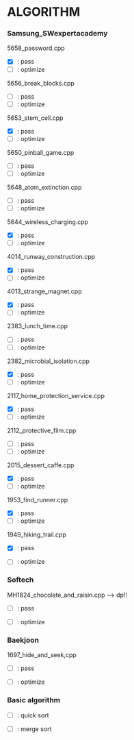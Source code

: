 # ALGORITHM

### Samsung_SWexpertacademy

5658_password.cpp
- [X] : pass
- [ ] : optimize

5656_break_blocks.cpp
- [ ] : pass
- [ ] : optimize

5653_stem_cell.cpp
- [x] : pass
- [ ] : optimize

5650_pinball_game.cpp
- [ ] : pass
- [ ] : optimize

5648_atom_extinction.cpp
- [ ] : pass
- [ ] : optimize

5644_wireless_charging.cpp
- [X] : pass
- [ ] : optimize

4014_runway_construction.cpp
- [X] : pass
- [ ] : optimize

4013_strange_magnet.cpp
- [X] : pass
- [ ] : optimize

2383_lunch_time.cpp
- [ ] : pass
- [ ] : optimize

2382_microbial_isolation.cpp
- [X] : pass
- [ ] : optimize

2117_home_protection_service.cpp
- [X] : pass
- [ ] : optimize

2112_protective_film.cpp
- [ ] : pass
- [ ] : optimize

2015_dessert_caffe.cpp
- [X] : pass
- [ ] : optimize

1953_find_runner.cpp
- [X] : pass
- [ ] : optimize

1949_hiking_trail.cpp
- [X] : pass
- [ ] : optimize


### Softech

MH1824_chocolate_and_raisin.cpp --> dp!!
- [ ] : pass
- [ ] : optimize


### Baekjoon

1697_hide_and_seek,cpp
- [ ] : pass
- [ ] : optimize


### Basic algorithm

- [ ] : quick sort
- [ ] : merge sort


